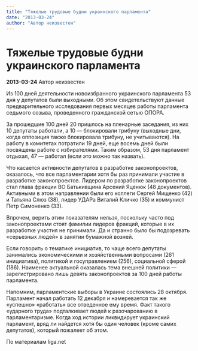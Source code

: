 ```yaml
---
title: "Тяжелые трудовые будни украинского парламента"
date: "2013-03-24"
author: "Автор неизвестен"
---
```


# Тяжелые трудовые будни украинского парламента

**2013-03-24** Автор неизвестен

Из 100 дней деятельности новоизбранного украинского парламента 53 дня у депутатов были выходными. Об этом свидетельствуют данные предварительного исследования первых месяцев работы парламента седьмого созыва, проведенного гражданской сетью ОПОРА.

За прошедшие 100 дней 20 пришлось на пленарные заседания, из них 10 депутаты работали, а 10 — блокировали трибуну (выходные дни, когда оппозиция также блокировала трибуну, не учитываются). На работу в комитетах потратили 19 дней, еще восемь дней были посвящены работе с избирателями. Таким образом, 53 дня парламент отдыхал, 47 — работал (если это можно так назвать).

Что касается активности депутатов в разработке законопроектов, оказалось, что все парламентарии хотя бы раз принимали участие в разработке законопроектов. Лидером по разработке законопроектов стал глава фракции ВО Батькивщина Арсений Яценюк (48 документов). Активными в этом направлении были его коллеги Сергей Мищенко (42) и Татьяна Слюз (38), лидер УДАРа Виталий Кличко (35) и коммунист Петр Симоненко (33).

Впрочем, верить этим показателям нельзя, поскольку часто под законопроектами стоят фамилии лидеров фракций, которые в их разработке участия не принимали. Да и странно было бы подозревать «серьезных людей» в занятии бумажной возней.

Если говорить о тематике инициатив, то чаще всего депутаты занимались экономическими и хозяйственными вопросами (261 инициатива), политикой и госуправлением (256), социальной сферой (186). Наименее актуальной оказалась тема внешней политики — зарегистрировано лишь девять законопроектов за 100 дней работы парламента.

Напомним, парламентские выборы в Украине состоялись 28 октября. Парламент начал работать 12 декабря и намеревается так же «успешно» «работать» все отведенное ему время. Факт такого «ударного труда» подталкивает людей к разочарованию в парламентаризме. Когда ход истории ликвидирует украинский парламент, вряд ли найдется хотя бы один человек (кроме самих депутатов), который пожалеет об этом.

По материалам liga.net